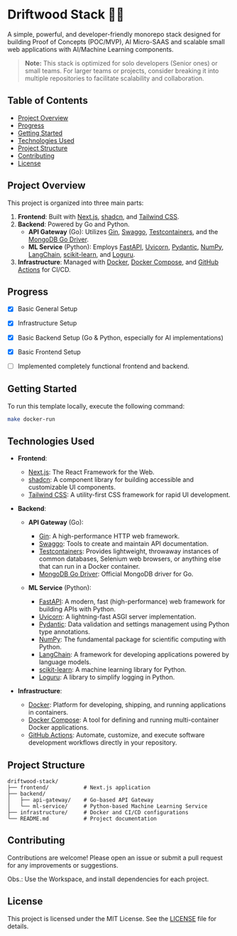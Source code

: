 # Driftwood Stack 🌊🎸

A simple, powerful, and developer-friendly monorepo stack designed for building Proof of Concepts (POC/MVP), AI Micro-SAAS and scalable small web applications with AI/Machine Learning components.

> **Note:** This stack is optimized for solo developers (Senior ones) or small teams. For larger teams or projects, consider breaking it into multiple repositories to facilitate scalability and collaboration.

## Table of Contents

- [Project Overview](#project-overview)
- [Progress](#progress)
- [Getting Started](#getting-started)
- [Technologies Used](#technologies-used)
- [Project Structure](#project-structure)
- [Contributing](#contributing)
- [License](#license)

## Project Overview

This project is organized into three main parts:

1. **Frontend**: Built with [Next.js](https://nextjs.org/), [shadcn](https://shadcn.dev/), and [Tailwind CSS](https://tailwindcss.com/).
2. **Backend**: Powered by Go and Python.
   - **API Gateway** (Go): Utilizes [Gin](https://gin-gonic.com/), [Swaggo](https://swaggo.github.io/swaggo.io/), [Testcontainers](https://testcontainers.com/), and the [MongoDB Go Driver](https://www.mongodb.com/docs/drivers/go/current/).
   - **ML Service** (Python): Employs [FastAPI](https://fastapi.tiangolo.com/), [Uvicorn](https://www.uvicorn.org/), [Pydantic](https://docs.pydantic.dev/), [NumPy](https://numpy.org/), [LangChain](https://python.langchain.com/), [scikit-learn](https://scikit-learn.org/stable/), and [Loguru](https://loguru.readthedocs.io/en/stable/).
3. **Infrastructure**: Managed with [Docker](https://www.docker.com/), [Docker Compose](https://docs.docker.com/compose/), and [GitHub Actions](https://github.com/features/actions) for CI/CD.

## Progress

- [x] Basic General Setup
- [x] Infrastructure Setup
- [x] Basic Backend Setup (Go & Python, especially for AI implementations)
- [x] Basic Frontend Setup
- [ ] Implemented completely functional frontend and backend.



## Getting Started

To run this template locally, execute the following command:

```bash
make docker-run
```

## Technologies Used

- **Frontend**:
  - [Next.js](https://nextjs.org/): The React Framework for the Web.
  - [shadcn](https://shadcn.dev/): A component library for building accessible and customizable UI components.
  - [Tailwind CSS](https://tailwindcss.com/): A utility-first CSS framework for rapid UI development.

- **Backend**:
  - **API Gateway** (Go):
    - [Gin](https://gin-gonic.com/): A high-performance HTTP web framework.
    - [Swaggo](https://swaggo.github.io/swaggo.io/): Tools to create and maintain API documentation.
    - [Testcontainers](https://testcontainers.com/): Provides lightweight, throwaway instances of common databases, Selenium web browsers, or anything else that can run in a Docker container.
    - [MongoDB Go Driver](https://www.mongodb.com/docs/drivers/go/current/): Official MongoDB driver for Go.

  - **ML Service** (Python):
    - [FastAPI](https://fastapi.tiangolo.com/): A modern, fast (high-performance) web framework for building APIs with Python.
    - [Uvicorn](https://www.uvicorn.org/): A lightning-fast ASGI server implementation.
    - [Pydantic](https://docs.pydantic.dev/): Data validation and settings management using Python type annotations.
    - [NumPy](https://numpy.org/): The fundamental package for scientific computing with Python.
    - [LangChain](https://python.langchain.com/): A framework for developing applications powered by language models.
    - [scikit-learn](https://scikit-learn.org/stable/): A machine learning library for Python.
    - [Loguru](https://loguru.readthedocs.io/en/stable/): A library to simplify logging in Python.

- **Infrastructure**:
  - [Docker](https://www.docker.com/): Platform for developing, shipping, and running applications in containers.
  - [Docker Compose](https://docs.docker.com/compose/): A tool for defining and running multi-container Docker applications.
  - [GitHub Actions](https://github.com/features/actions): Automate, customize, and execute software development workflows directly in your repository.

## Project Structure

```plaintext
driftwood-stack/
├── frontend/           # Next.js application
├── backend/
│   ├── api-gateway/    # Go-based API Gateway
│   └── ml-service/     # Python-based Machine Learning Service
├── infrastructure/     # Docker and CI/CD configurations
└── README.md           # Project documentation
```

## Contributing

Contributions are welcome! Please open an issue or submit a pull request for any improvements or suggestions.

Obs.: Use the Workspace, and install dependencies for each project.

## License

This project is licensed under the MIT License. See the [LICENSE](LICENSE) file for details. 